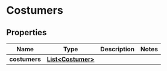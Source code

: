
# Costumers

## Properties
Name | Type | Description | Notes
------------ | ------------- | ------------- | -------------
**costumers** | [**List&lt;Costumer&gt;**](Costumer.md) |  | 



